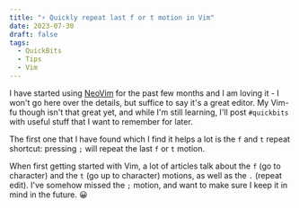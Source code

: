 ```yaml
---
title: "⚡ Quickly repeat last f or t motion in Vim"
date: 2023-07-30
draft: false
tags:
  - QuickBits
  - Tips
  - Vim
---
```


I have started using [NeoVim](https://neovim.io/) for the past few months and I am loving it - I won't go here over the details, but suffice to say it's a great editor.
My Vim-fu though isn't that great yet, and while I'm still learning, I'll post `#quickbits` with useful stuff that I want to remember for later.

The first one that I have found which I find it helps a lot is the `f` and `t` repeat shortcut: pressing `;` will repeat the last `f` or `t` motion.

When first getting started with Vim, a lot of articles talk about the `f` (go to character) and the `t` (go up to character) motions, as well as the `.` (repeat edit). I've somehow missed the `;` motion, and want to make sure I keep it in mind in the future. 😀
